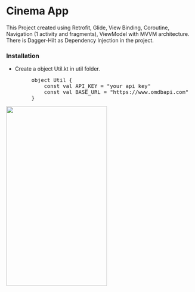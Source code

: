 # Cinema App

This Project created using Retrofit, Glide, View Binding, Coroutine, Navigation (1 activity and fragments), ViewModel with MVVM architecture.
There is Dagger-Hilt as Dependency Injection in the project.

### Installation

- Create a object Util.kt in util folder.
<pre>
        object Util {
            const val API_KEY = "your api key"
            const val BASE_URL = "https://www.omdbapi.com"
        }
</pre>




<img src="https://user-images.githubusercontent.com/66143323/169694290-820b49a5-33b0-492f-8cec-2f4a52482242.gif" width=270 height=480>
